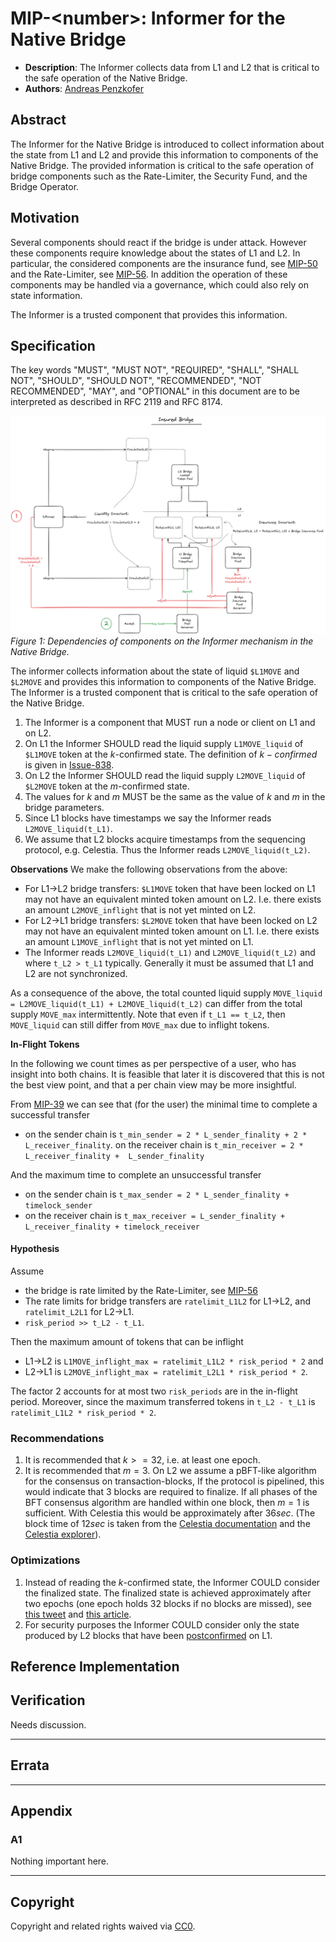 # MIP-\<number\>: Informer for the Native Bridge 
- **Description**: The Informer collects data from L1 and L2 that is critical to the safe operation of the Native Bridge.
- **Authors**: [Andreas Penzkofer](mailto:andreas.penzkofer@movementlabs.xyz)

## Abstract

The Informer for the Native Bridge is introduced to collect information about the state from L1 and L2 and provide this information to components of the Native Bridge. The provided information is critical to the safe operation of bridge components such as the Rate-Limiter, the Security Fund, and the Bridge Operator.

## Motivation

Several components should react if the bridge is under attack. However these components require knowledge about the states of L1 and L2. In particular, the considered components are the insurance fund, see [MIP-50](https://github.com/movementlabsxyz/MIP/pull/50) and the Rate-Limiter, see [MIP-56](https://github.com/movementlabsxyz/MIP/pull/56). In addition the operation of these components may be handled via a governance, which could also rely on state information.

The Informer is a trusted component that provides this information.

## Specification

The key words "MUST", "MUST NOT", "REQUIRED", "SHALL", "SHALL NOT", "SHOULD", "SHOULD NOT", "RECOMMENDED", "NOT RECOMMENDED", "MAY", and "OPTIONAL" in this document are to be interpreted as described in RFC 2119 and RFC 8174.

![Overview](overview.png)
*Figure 1: Dependencies of components on the Informer mechanism in the Native Bridge.*

The informer collects information about the state of liquid `$L1MOVE` and `$L2MOVE` and provides this information to components of the Native Bridge. The Informer is a trusted component that is critical to the safe operation of the Native Bridge.

1. The Informer is a component that MUST run a node or client on L1 and on L2.
1. On L1 the Informer SHOULD read the liquid supply `L1MOVE_liquid` of `$L1MOVE` token at the $k$-confirmed state. The definition of $k-confirmed$ is given in [Issue-838](https://github.com/movementlabsxyz/movement/issues/838).
1. On L2 the Informer SHOULD read the liquid supply `L2MOVE_liquid` of `$L2MOVE` token at the $m$-confirmed state.
1. The values for $k$ and $m$ MUST be the same as the value of $k$ and $m$ in the bridge parameters.
1. Since L1 blocks have timestamps we say the Informer reads `L2MOVE_liquid(t_L1)`.
1. We assume that L2 blocks acquire timestamps from the sequencing protocol, e.g. Celestia. Thus the Informer reads `L2MOVE_liquid(t_L2)`.

**Observations**
We make the following observations from the above: 

- For L1->L2 bridge transfers: `$L1MOVE` token that have been locked on L1  may not have an equivalent minted token amount on L2. I.e. there exists an amount `L2MOVE_inflight` that is not yet minted on L2.
- For L2->L1 bridge transfers: `$L2MOVE` token that have been locked on L2 may not have an equivalent minted token amount on L1. I.e. there exists an amount `L1MOVE_inflight` that is not yet minted on L1.
- The Informer reads `L2MOVE_liquid(t_L1)` and `L2MOVE_liquid(t_L2)` and where `t_L2 > t_L1` typically. Generally it must be assumed that L1 and L2 are not synchronized.

As a consequence of the above, the total counted liquid supply `MOVE_liquid = L2MOVE_liquid(t_L1) + L2MOVE_liquid(t_L2)` can differ from the total supply `MOVE_max` intermittently. Note that even if `t_L1 == t_L2`, then `MOVE_liquid` can still differ from `MOVE_max` due to inflight tokens.

**In-Flight Tokens**

In the following we count times as per perspective of a user, who has insight into both chains. It is feasible that later it is discovered that this is not the best view point, and that a per chain view may be more insightful.

From [MIP-39](https://github.com/movementlabsxyz/MIP/pull/39/files) we can see that (for the user) the minimal time to complete a successful transfer

- on the sender chain is `t_min_sender = 2 * L_sender_finality + 2 * L_receiver_finality`. 
on the receiver chain is `t_min_receiver = 2 * L_receiver_finality +  L_sender_finality`

And the maximum time to complete an unsuccessful transfer

- on the sender chain is `t_max_sender = 2 * L_sender_finality + timelock_sender`
- on the receiver chain is `t_max_receiver = L_sender_finality +  L_receiver_finality + timelock_receiver`

#### Hypothesis

Assume

- the bridge is rate limited by the Rate-Limiter, see [MIP-56](https://github.com/movementlabsxyz/MIP/pull/56)
- The rate limits for bridge transfers are `ratelimit_L1L2` for L1->L2, and `ratelimit_L2L1` for L2->L1.
- `risk_period >> t_L2 - t_L1`.

Then the maximum amount of tokens that can be inflight

- L1->L2 is `L1MOVE_inflight_max = ratelimit_L1L2 * risk_period * 2` and
- L2->L1 is `L2MOVE_inflight_max = ratelimit_L2L1 * risk_period * 2`.  

The factor 2 accounts for at most two `risk_periods` are in the in-flight period. Moreover, since the maximum transferred tokens in `t_L2 - t_L1` is `ratelimit_L1L2 * risk_period * 2`.

### Recommendations

1. It is recommended that $k>=32$, i.e. at least one epoch.
1. It is recommended that $m=3$. 
On L2 we assume a pBFT-like algorithm for the consensus on transaction-blocks, If the protocol is pipelined, this would indicate that 3 blocks are required to finalize. If all phases of the BFT consensus algorithm are handled within one block, then $m=1$ is sufficient.
With Celestia this would be approximately after $36sec$. (The block time of $12sec$ is taken from the [Celestia documentation](https://docs.celestia.org/tutorials/integrate-celestia) and the [Celestia explorer](https://celestia.explorers.guru/)).

### Optimizations

1. Instead of reading the $k$-confirmed state, the Informer COULD consider the finalized state. The finalized state is achieved approximately after two epochs (one epoch holds 32 blocks if no blocks are missed), see [this tweet](https://x.com/LogarithmicRex/status/1578540111930699778) and [this article](https://ethos.dev/beacon-chain).
1. For security purposes the Informer COULD consider only the state produced by L2 blocks that have been [postconfirmed](https://github.com/movementlabsxyz/MIP/pull/37) on L1.

## Reference Implementation


<!--
  The Reference Implementation section should include links to and an overview of a minimal implementation that assists in understanding or implementing this specification. The reference implementation is not a replacement for the Specification section, and the proposal should still be understandable without it.

  TODO: Remove this comment before submitting
-->

## Verification

<!--

  All proposals must contain a section that discusses the various aspects of verification pertinent to the introduced changes. This section should address:

  1. **Correctness**: Ensure that the proposed changes behave as expected in all scenarios. Highlight any tests, simulations, or proofs done to validate the correctness of the changes.

  2. **Security Implications**: Address the potential security ramifications of the proposal. This includes discussing security-relevant design decisions, potential vulnerabilities, important discussions, implementation-specific guidance, and pitfalls. Mention any threats, risks, and mitigation strategies associated with the proposal.

  3. **Performance Impacts**: Outline any performance tests conducted and the impact of the proposal on system performance. This could be in terms of speed, resource consumption, or other relevant metrics.

  4. **Validation Procedures**: Describe any procedures, tools, or methodologies used to validate the proposal against its requirements or objectives. 

  5. **Peer Review and Community Feedback**: Highlight any feedback from peer reviews or the community that played a crucial role in refining the verification process or the proposal itself.


  TODO: Remove this comment before submitting
-->

Needs discussion.

---

## Errata
<!--
  Errata should be maintained after publication.

  1. **Transparency and Clarity**: An erratum acknowledges any corrections made post-publication, ensuring that readers are not misled and are always equipped with the most accurate information.

  2. **Accountability**: By noting errors openly, we maintain a high level of responsibility and ownership over our content. It’s an affirmation that we value precision and are ready to correct oversights.

  Each erratum should briefly describe the discrepancy and the correction made, accompanied by a reference to the date and version of the proposal in which the error was identified.

  TODO: Maintain this comment.
-->

---

## Appendix
<!--
  The Appendix should contain an enumerated list of reference materials and notes.

  When referenced elsewhere each appendix should be called out with [A<number>](#A<number>) and should have a matching header.

  TODO: Remove this comment before finalizing.

-->

### A1
Nothing important here.

---
## Copyright

Copyright and related rights waived via [CC0](../LICENSE.md).